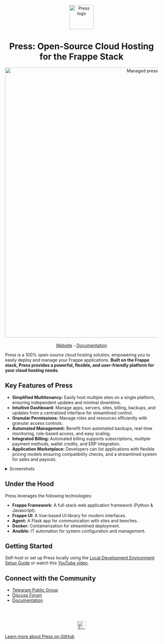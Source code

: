 <div align="center" markdown="1">
    <img src="https://frappe.io/files/Group%202%20(1).png" alt="Press logo" width="80"/>
    <h1>Press: Open-Source Cloud Hosting for the Frappe Stack</h1>
</div>

<div align="center">
    <img width="889" alt="Managed press" src="https://github.com/user-attachments/assets/2675e828-d5ed-4527-a038-7742a5cfa3db" />
</div>
<br />
<div align="center">
	<a href="https://frappe.io/press">Website</a>
	-
	<a href="https://docs.frappe.io/cloud/">Documentation</a>
</div>

Press is a 100% open-source cloud hosting solution, empowering you to easily deploy and manage your Frappe applications.  **Built on the Frappe stack, Press provides a powerful, flexible, and user-friendly platform for your cloud hosting needs.**

## Key Features of Press

*   **Simplified Multitenancy:** Easily host multiple sites on a single platform, ensuring independent updates and minimal downtime.
*   **Intuitive Dashboard:** Manage apps, servers, sites, billing, backups, and updates from a centralized interface for streamlined control.
*   **Granular Permissions:** Manage roles and resources efficiently with granular access controls.
*   **Automated Management:**  Benefit from automated backups, real-time monitoring, role-based access, and easy scaling.
*   **Integrated Billing:**  Automated billing supports subscriptions, multiple payment methods, wallet credits, and ERP integration.
*   **Application Marketplace:** Developers can list applications with flexible pricing models ensuring compatibility checks, and a streamlined system for sales and payouts.

<details>
  <summary>Screenshots</summary>

![Dashboard](https://github.com/user-attachments/assets/1904fa3e-39aa-4151-8276-d3cc622ed582)
![Permissions](https://github.com/user-attachments/assets/60da6b5e-8f48-4483-99cf-67886ccc8bd6)
![Bench Group Update](https://github.com/user-attachments/assets/2be6b0ee-084d-4949-8d13-218b5a218d3d)
![Marketplace](https://github.com/user-attachments/assets/2f325737-7929-485d-a670-549f986fd07e)

</details>

## Under the Hood

Press leverages the following technologies:

*   **Frappe Framework:** A full-stack web application framework (Python & Javascript).
*   **Frappe UI:** A Vue-based UI library for modern interfaces.
*   **Agent:** A Flask app for communication with sites and benches.
*   **Docker:** Containerization for streamlined deployment.
*   **Ansible:** IT automation for system configuration and management.

## Getting Started

Self-host or set up Press locally using the [Local Development Environment Setup Guide](https://docs.frappe.io/cloud/local-fc-setup) or watch this [YouTube video](https://www.youtube.com/watch?v=Xb9QHnUrIEk).

## Connect with the Community

*   [Telegram Public Group](https://t.me/frappecloud)
*   [Discuss Forum](https://discuss.frappe.io/c/frappe-cloud/77)
*   [Documentation](https://docs.frappe.io/cloud)

<br/>
<br/>
<div align="center" style="padding-top: 0.75rem;">
	<a href="https://frappe.io" target="_blank">
		<picture>
			<source media="(prefers-color-scheme: dark)" srcset="https://frappe.io/files/Frappe-white.png">
			<img src="https://frappe.io/files/Frappe-black.png" alt="Frappe Technologies" height="28"/>
		</picture>
	</a>
</div>

[Learn more about Press on GitHub](https://github.com/frappe/press)